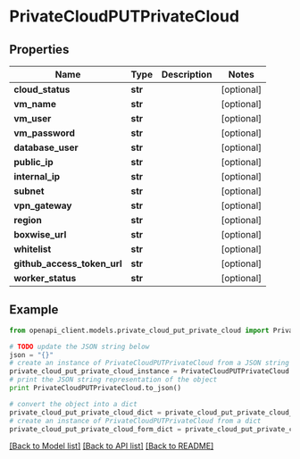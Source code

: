 # PrivateCloudPUTPrivateCloud


## Properties
Name | Type | Description | Notes
------------ | ------------- | ------------- | -------------
**cloud_status** | **str** |  | [optional] 
**vm_name** | **str** |  | [optional] 
**vm_user** | **str** |  | [optional] 
**vm_password** | **str** |  | [optional] 
**database_user** | **str** |  | [optional] 
**public_ip** | **str** |  | [optional] 
**internal_ip** | **str** |  | [optional] 
**subnet** | **str** |  | [optional] 
**vpn_gateway** | **str** |  | [optional] 
**region** | **str** |  | [optional] 
**boxwise_url** | **str** |  | [optional] 
**whitelist** | **str** |  | [optional] 
**github_access_token_url** | **str** |  | [optional] 
**worker_status** | **str** |  | [optional] 

## Example

```python
from openapi_client.models.private_cloud_put_private_cloud import PrivateCloudPUTPrivateCloud

# TODO update the JSON string below
json = "{}"
# create an instance of PrivateCloudPUTPrivateCloud from a JSON string
private_cloud_put_private_cloud_instance = PrivateCloudPUTPrivateCloud.from_json(json)
# print the JSON string representation of the object
print PrivateCloudPUTPrivateCloud.to_json()

# convert the object into a dict
private_cloud_put_private_cloud_dict = private_cloud_put_private_cloud_instance.to_dict()
# create an instance of PrivateCloudPUTPrivateCloud from a dict
private_cloud_put_private_cloud_form_dict = private_cloud_put_private_cloud.from_dict(private_cloud_put_private_cloud_dict)
```
[[Back to Model list]](../README.md#documentation-for-models) [[Back to API list]](../README.md#documentation-for-api-endpoints) [[Back to README]](../README.md)


